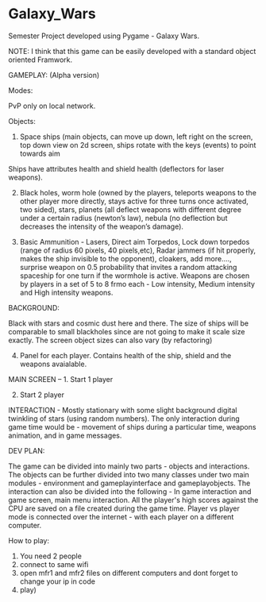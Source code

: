 # Galaxy_Wars
Semester Project developed using Pygame  - Galaxy Wars.

NOTE: I think that this game can be easily developed with a standard object oriented Framwork.

GAMEPLAY: (Alpha version)

Modes:

PvP only on local network.

Objects:

1. Space ships (main objects, can move up down, left right on the screen, top down view on 2d screen, ships rotate with the keys (events) to point towards aim

Ships have attributes health and shield health (deflectors for laser weapons).

2. Black holes, worm hole (owned by the players, teleports weapons to the other player more directly, stays active for three turns once activated, two sided), stars, planets (all deflect weapons with different degree under a certain radius (newton’s law), nebula (no deflection but decreases the intensity of the weapon’s damage).

3. Basic Ammunition - Lasers, Direct aim Torpedos, Lock down torpedos (range of radius 60 pixels, 40 pixels,etc), Radar jammers (if hit properly, makes the ship invisible to the opponent), cloakers, add more…., surprise weapon on 0.5 probability that invites a random attacking spaceship for one turn if the wormhole is active. 
Weapons are chosen by players in a set of 5 to 8 frmo each - Low intensity, Medium intensity and High intensity weapons.

BACKGROUND:

Black with stars and cosmic dust here and there. The size of ships will be comparable to small blackholes since are not going to make it scale size exactly. The screen object sizes can also vary (by refactoring)

4. Panel for each player. Contains health of the ship, shield and the weapons avaialable.

MAIN SCREEN – 1. Start 1 player

2. Start 2 player

INTERACTION - 
Mostly stationary with some slight background digital twinkling of stars (using random numbers). The only interaction during game time would be - movement of ships during a particular time, weapons animation, and in game messages. 


DEV PLAN:

The game can be divided into mainly two parts - objects and interactions.
The objects can be further divided into two many classes under two main modules  - environment and gameplayinterface and gameplayobjects.
The interaction can also be divided into the following - In game interaction and game screen, main menu interaction. 
All the player's high scores against the CPU are saved on a file created during the game time.
Player vs player mode is connected over the internet - with each player on a different computer. 

How to play:
1. You need 2 people 
2. connect to same wifi
3. open mfr1 and mfr2 files on different computers and dont forget to change your ip in code
4. play)

